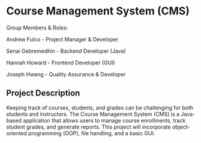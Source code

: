# Course Management System (CMS)

Group Members & Roles: 

Andrew Fulco - Project Manager & Developer

Senai Gebremedhin - Backend Developer (Java)

Hannah Howard - Frontend Developer (GUI)

Joseph Hwang - Quality Assurance & Developer

## Project Description
Keeping track of courses, students, and grades can be challenging for both students and instructors. 
The Course Management System (CMS) is a Java-based application that allows users to manage course enrollments, track student grades, and generate reports. 
This project will incorporate object-oriented programming (OOP), file handling, and a basic GUI.
